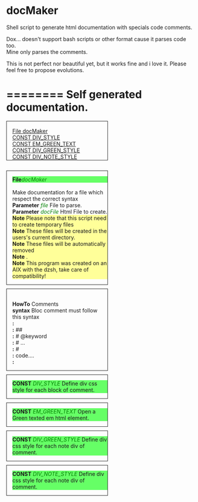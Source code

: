 docMaker
========

Shell script to generate html documentation with specials code comments.  

Dox... doesn't support bash scripts or other format cause it parses code too.  
Mine only parses the comments.

This is not perfect nor beautiful yet, but it works fine and i love it.
Please feel free to propose evolutions.

========
Self generated documentation.
========

<div style=width:50%;border-style:solid;border-width:thin;padding-left:15px;margin-top:10px;>
<br><a href='#docMaker'>File docMaker</a>
<br><a href='#DIV_STYLE'>CONST DIV_STYLE</a>
<br><a href='#EM_GREEN_TEXT'>CONST EM_GREEN_TEXT</a>
<br><a href='#DIV_GREEN_STYLE'>CONST DIV_GREEN_STYLE</a>
<br><a href='#DIV_NOTE_STYLE'>CONST DIV_NOTE_STYLE</a>
</div>
<br>

<div style='width:50%;border-style:solid;border-width:thin;padding-left:15px;margin-top:10px;'><p>
<div id='docMaker' style='background:#66FF66'><b>File</b><em style='color:green;'>docMaker</em> </div>
<br> Make documentation for a file which respect the correct syntax
<br><b>Parameter</b><em style='color:green;'> file</em> File to parse. 
<br><b>Parameter</b><em style='color:green;'> docFile</em> Html File to create. 
<div style='background:#FFFF99'><b>Note</b> Please note that this script need to create temporary files </div>
<div style='background:#FFFF99'><b>Note</b> These files will be created in the users's current directory.</div>
<div style='background:#FFFF99'><b>Note</b> These files will be automatically removed </div>
<div style='background:#FFFF99'><b>Note</b> .</div>
<div style='background:#FFFF99'><b>Note</b> This program was created on an AIX with the dzsh, take care of compatibility!</div>
</p></div>

<div style='width:50%;border-style:solid;border-width:thin;padding-left:15px;margin-top:10px;'><p>
<br><b>HowTo</b> Comments 
<br><b>syntax</b> Bloc comment must follow this syntax 
<br><b>:</b>  
<br><b>:</b> ## 
<br><b>:</b> # @keyword 
<br><b>:</b> # ... 
<br><b>:</b> # 
<br><b>:</b> code.... 
<br><b>:</b>  
</p></div>

<div style='width:50%;border-style:solid;border-width:thin;padding-left:15px;margin-top:10px;'><p>
<div id='DIV_STYLE' style='background:#66FF66'><b>CONST</b><em style='color:green;'> DIV_STYLE</em> Define div css style for each block of comment. </div>
</p></div>

<div style='width:50%;border-style:solid;border-width:thin;padding-left:15px;margin-top:10px;'><p>
<div id='EM_GREEN_TEXT' style='background:#66FF66'><b>CONST</b><em style='color:green;'> EM_GREEN_TEXT</em> Open a Green texted em html element.   </div>
</p></div>

<div style='width:50%;border-style:solid;border-width:thin;padding-left:15px;margin-top:10px;'><p>
<div id='DIV_GREEN_STYLE' style='background:#66FF66'><b>CONST</b><em style='color:green;'> DIV_GREEN_STYLE</em> Define div css style for each note div of comment. </div>
</p></div>

<div style='width:50%;border-style:solid;border-width:thin;padding-left:15px;margin-top:10px;'><p>
<div id='DIV_NOTE_STYLE' style='background:#66FF66'><b>CONST</b><em style='color:green;'> DIV_NOTE_STYLE</em> Define div css style for each note div of comment. </div>
</p></div>

